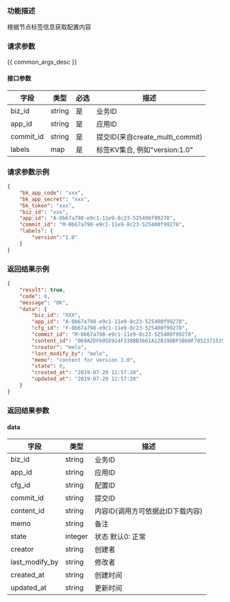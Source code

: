 ### 功能描述

根据节点标签信息获取配置内容

### 请求参数

{{ common_args_desc }}

#### 接口参数

| 字段        |  类型     | 必选   |  描述    |
|-------------|-----------|--------|----------|
| biz_id      |  string   | 是     | 业务ID   |
| app_id      |  string   | 是     | 应用ID   |
| commit_id   |  string   | 是     | 提交ID(来自create_multi_commit)   |
| labels      |  map      | 是     | 标签KV集合, 例如"version:1.0" |

### 请求参数示例

```json
{
    "bk_app_code": "xxx",
    "bk_app_secret": "xxx",
    "bk_token": "xxx",
    "biz_id": "xxx",
    "app_id": "A-0b67a798-e9c1-11e9-8c23-525400f99278",
    "commit_id": "M-0b67a798-e9c1-11e9-8c23-525400f99278",
    "labels": {
        "version":"1.0"
    }
}
```

### 返回结果示例

```json
{
    "result": true,
    "code": 0,
    "message": "OK",
    "data": {
        "biz_id": "XXX",
        "app_id": "A-0b67a798-e9c1-11e9-8c23-525400f99278",
        "cfg_id": "F-0b67a798-e9c1-11e9-8c23-525400f99278",
        "commit_id": "M-0b67a798-e9c1-11e9-8c23-525400f99278",
        "content_id": "069A2DF605E924F338BB3661A12B198BF5B60F785237153591ED3687F4E3A65D",
        "creator": "melo",
        "last_modify_by": "melo",
        "memo": "content for version 1.0",
        "state": 0,
        "created_at": "2019-07-29 11:57:20",
        "updated_at": "2019-07-29 11:57:20"
    }
}
```

### 返回结果参数

#### data

| 字段           | 类型      | 描述    |
|----------------|-----------|---------|
| biz_id         |  string   | 业务ID  |
| app_id         |  string   | 应用ID  |
| cfg_id         |  string   | 配置ID  |
| commit_id      |  string   | 提交ID  |
| content_id     |  string   | 内容ID(调用方可依据此ID下载内容)  |
| memo           |  string   | 备注 |
| state          |  integer  | 状态 默认0: 正常 |
| creator        |  string   | 创建者 |
| last_modify_by |  string   | 修改者 |
| created_at     |  string   | 创建时间 |
| updated_at     |  string   | 更新时间 |

